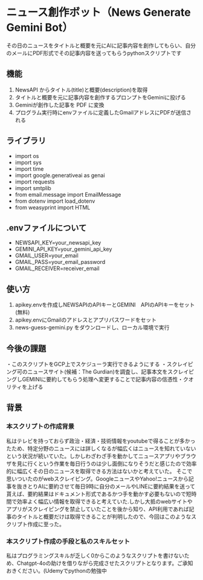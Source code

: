 # ニュース創作ボット（News Generate Gemini Bot）
その日のニュースをタイトルと概要を元にAIに記事内容を創作してもらい、自分のメールにPDF形式でその記事内容を送ってもらうpythonスクリプトです

##  機能
1. NewsAPI からタイトル(title)と概要(description)を取得
2. タイトルと概要を元に記事内容を創作するプロンプトをGeminiに投げる
3. Geminiが創作した記事を PDF に変換
4. プログラム実行時にenvファイルに定義したGmailアドレスにPDFが送信される

## ライブラリ
- import os
- import sys
- import time
- import google.generativeai as genai
- import requests
- import smtplib
- from email.message import EmailMessage
- from dotenv import load_dotenv
- from weasyprint import HTML

## .envファイルについて
- NEWSAPI_KEY=your_newsapi_key
- GEMINI_API_KEY=your_gemini_api_key
- GMAIL_USER=your_email
- GMAIL_PASS=your_email_password
- GMAIL_RECEIVER=receiver_email

## 使い方
1. apikey.envを作成しNEWSAPIのAPIキーとGEMINI　APIのAPIキーをセット(無料)
2. apikey.envにGmailのアドレスとアプリパスワードをセット
3. news-guess-gemini.py をダウンロードし、ローカル環境で実行

## 今後の課題
・このスクリプトをGCP上でスケジューラ実行できるようにする
・スクレイピング可のニュースサイト(候補：The Gurdian)を調査し、記事本文をスクレイピングしGEMINIに要約してもらう処理へ変更することで記事内容の信憑性・クオリティを上げる

## 背景

### 本スクリプトの作成背景
私はテレビを持っておらず政治・経済・技術情報をyoutubeで得ることが多かったため、特定分野のニュースには詳しくなるが幅広くはニュースを知れていないという状況が続いていた。しかしわざわざ手を動かしてニュースアプリやブラウザを見に行くという作業を毎日行うのは少し面倒になりそうだと感じたので効率的に幅広くその日のニュースを取得できる方法はないかと考えていた。
そこで思いついたのがwebスクレイピング。GoogleニュースやYahoo!ニュースから記事を抜きとりAIに要約させて毎日9時に自分のメールやLINEに要約結果を送って貰えば、要約結果はドキュメント形式であるかつ手を動かす必要もないので短時間で効率よく幅広い情報を取得できると考えていた.しかし大抵のwebサイトやアプリがスクレイピングを禁止していたことを後から知り、API利用であれば記事のタイトルと概要だけは取得できることが判明したので、今回はこのようなスクリプト作成に至った。


### 本スクリプト作成の手段と私のスキルセット
私はプログラミングスキルが乏しく0からこのようなスクリプトを書けないため、Chatgpt-4oの助けを借りながら完成させたスクリプトとなります。ご承知おきください。(Udemyでpythonの勉強中




